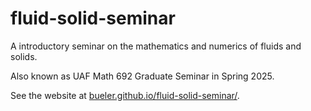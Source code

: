 # fluid-solid-seminar

A introductory seminar on the mathematics and numerics of fluids and solids.

Also known as UAF Math 692 Graduate Seminar in Spring 2025.

See the website at [bueler.github.io/fluid-solid-seminar/](https://bueler.github.io/fluid-solid-seminar/).

